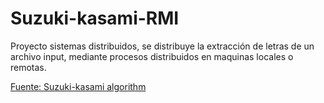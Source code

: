 # Suzuki-kasami-RMI

Proyecto sistemas distribuidos, se distribuye la extracción de letras de un archivo input, mediante 
procesos distribuidos en maquinas locales o remotas.

[Fuente: Suzuki-kasami algorithm](https://www.geeksforgeeks.org/suzuki-kasami-algorithm-for-mutual-exclusion-in-distributed-system/)

